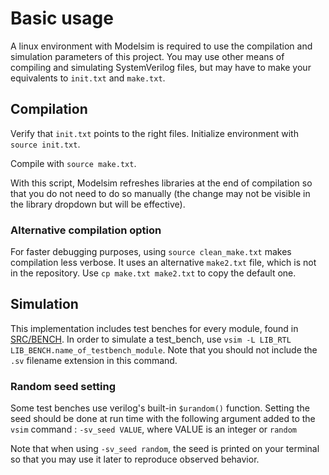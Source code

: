 # Basic usage

A linux environment with Modelsim is required to use the compilation and simulation parameters of this project.
You may use other means of compiling and simulating SystemVerilog files, but may have to make your equivalents to ```init.txt``` and ```make.txt```.

## Compilation

Verify that ```init.txt``` points to the right files.
Initialize environment with ```source init.txt```.

Compile with ```source make.txt```.

With this script, Modelsim refreshes libraries at the end of compilation so that you do not need to do so manually (the change may not be visible in the library dropdown but will be effective).

### Alternative compilation option

For faster debugging purposes, using ```source clean_make.txt``` makes compilation less verbose.
It uses an alternative ```make2.txt``` file, which is not in the repository. Use ```cp make.txt make2.txt``` to copy the default one.

## Simulation

This implementation includes test benches for every module, found in [SRC/BENCH](../SRC/BENCH/). In order to simulate a test_bench, use ```vsim -L LIB_RTL LIB_BENCH.name_of_testbench_module```. Note that you should not include the ```.sv``` filename extension in this command.

### Random seed setting

Some test benches use verilog's built-in ```$urandom()``` function.
Setting the seed should be done at run time with the following argument added to the ```vsim``` command : ```-sv_seed VALUE```, where VALUE is an integer or ```random```

Note that when using ```-sv_seed random```, the seed is printed on your terminal so that you may use it later to reproduce observed behavior.
